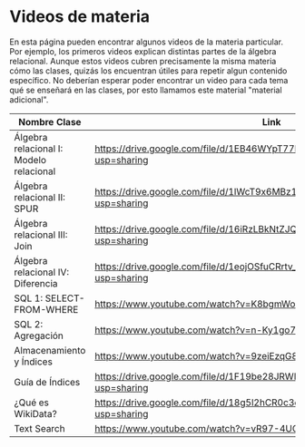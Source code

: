# Videos de materia

En esta página pueden encontrar algunos videos de la materia particular. Por ejemplo, los primeros videos explican distintas partes de la álgebra relacional. Aunque estos videos cubren precisamente la misma materia cómo las clases, quizás los encuentran útiles para repetir algun contenido específico. No deberían esperar poder encontrar un video para cada tema qué se enseñará en las clases, por esto llamamos este material "material adicional".

| Nombre Clase |  Link |
|--------------|------|
| Álgebra relacional I: Modelo relacional | https://drive.google.com/file/d/1EB46WYpT77RT88cctCE2BlqSmwFlVZ4h/view?usp=sharing |
| Álgebra relacional II: SPUR         | https://drive.google.com/file/d/1lWcT9x6MBz1LXm7cxDCbu1d4PEHAZDs9/view?usp=sharing |
| Álgebra relacional III: Join         | https://drive.google.com/file/d/16iRzLBkNtZJQ2ktnhOqVPFt-a1xFd5b_/view?usp=sharing |
| Álgebra relacional IV: Diferencia         | https://drive.google.com/file/d/1eojOSfuCRrtv_p-KwUAUQaUHWswt6oTH/view?usp=sharing |
| SQL 1: SELECT-FROM-WHERE         | https://www.youtube.com/watch?v=K8bgmWoty0E&t=644s |
| SQL 2: Agregación         | https://www.youtube.com/watch?v=n-Ky1go7Alk&t=7s |
| Almacenamiento y Índices         | https://www.youtube.com/watch?v=9zeiEzqG8ps&t=2461s |
| Guía de Índices         | https://drive.google.com/file/d/1F19be28JRWI4sbVseJUCq9vM9OTqqZyZ/view?usp=sharing |
| ¿Qué es WikiData?       | https://drive.google.com/file/d/18g5l2hCR0c3eoJ2w1Kax6e5mfYw9n6Bw/view?usp=sharing |
| Text Search             | https://www.youtube.com/watch?v=vR97-4UG7x0 |
